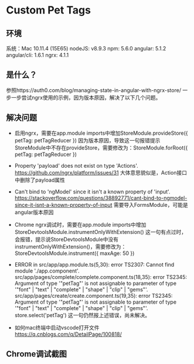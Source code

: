# Custom Pet Tags

## 环境
系统：Mac 10.11.4 (15E65)
nodeJS: v8.9.3
npm: 5.6.0
angular: 5.1.2
angular/cli: 1.6.1 
ngrx: 4.1.1 

## 是什么？
参照https://auth0.com/blog/managing-state-in-angular-with-ngrx-store/ 一步一步尝试ngrx使用的示例，因为版本原因，解决了以下几个问题。

## 解决问题
* 启用ngrx，需要在app.module imports中增加StoreModule.provideStore({ petTag: petTagReducer })
因为版本原因，导致这一句报错提示StoreModule中不存在provideStore，需要修改为：StoreModule.forRoot({ petTag: petTagReducer })

* Property 'payload' does not exist on type 'Actions'.
https://github.com/ngrx/platform/issues/31
大体意思貌似是，Action接口中删除了payload属性

* Can't bind to 'ngModel' since it isn't a known property of 'input'.
https://stackoverflow.com/questions/38892771/cant-bind-to-ngmodel-since-it-isnt-a-known-property-of-input
需要导入FormsModule，可能是angular版本原因


* Chrome ngrx调试时，需要在app.module imports中增加StoreDevtoolsModule.instrumentOnlyWithExtension()
这一句有点过时，会报错，提示说StoreDevtoolsModule中没有instrumentOnlyWithExtension()，需要修改为：StoreDevtoolsModule.instrument({ maxAge: 50 })

* ERROR in src/app/app.module.ts(5,30): error TS2307: Cannot find module './app.component'.
src/app/pages/complete/complete.component.ts(18,35): error TS2345: Argument of type '"petTag"' is not assignable to parameter of type '"font" | "text" | "complete" | "shape" | "clip" | "gems"'.
src/app/pages/create/create.component.ts(19,35): error TS2345: Argument of type '"petTag"' is not assignable to parameter of type '"font" | "text" | "complete" | "shape" | "clip" | "gems"'.
store.select('petTag') 这一句仍然报上述错误，尚未解决。

* 如何mac终端中启动vscode打开文件
https://q.cnblogs.com/q/DetailPage/100818/

## Chrome调试截图
